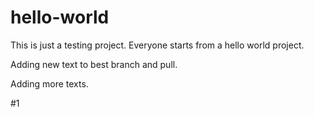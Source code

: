 # hello-world

This is just a testing project.  Everyone starts from a hello world project.

Adding new text to best branch and pull.

Adding more texts.

#1
